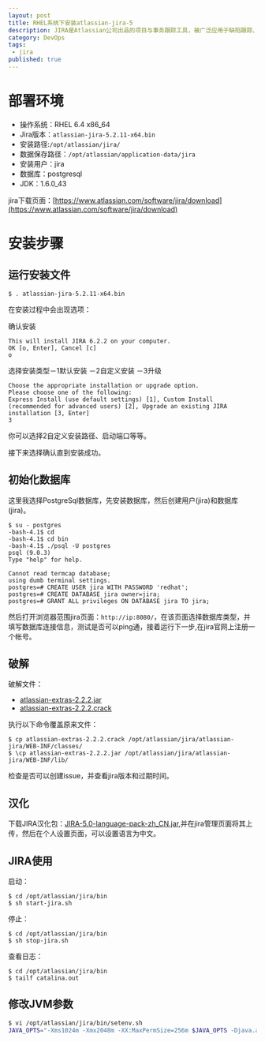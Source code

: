 ```yaml
---
layout: post
title: RHEL系统下安装atlassian-jira-5
description: JIRA是Atlassian公司出品的项目与事务跟踪工具，被广泛应用于缺陷跟踪、客户服务、需求收集、流程审批、任务跟踪、项目跟踪和敏捷管理等工作领域。
category: DevOps
tags: 
 - jira
published: true
---
```


# 部署环境

- 操作系统：RHEL 6.4 x86_64
- Jira版本：`atlassian-jira-5.2.11-x64.bin`
- 安装路径:`/opt/atlassian/jira/`
- 数据保存路径：`/opt/atlassian/application-data/jira`
- 安装用户：jira
- 数据库：postgresql
- JDK：1.6.0_43

jira下载页面：[https://www.atlassian.com/software/jira/download](https://www.atlassian.com/software/jira/download)

# 安装步骤

## 运行安装文件

```
$ . atlassian-jira-5.2.11-x64.bin
```

在安装过程中会出现选项：

确认安装

```
This will install JIRA 6.2.2 on your computer.
OK [o, Enter], Cancel [c]
o
```

选择安装类型－1默认安装 －2自定义安装 －3升级

```
Choose the appropriate installation or upgrade option.
Please choose one of the following:
Express Install (use default settings) [1], Custom Install (recommended for advanced users) [2], Upgrade an existing JIRA installation [3, Enter]
3
```
你可以选择2自定义安装路径、启动端口等等。

接下来选择确认直到安装成功。

## 初始化数据库

这里我选择PostgreSql数据库，先安装数据库，然后创建用户(jira)和数据库(jira)。

```
$ su - postgres
-bash-4.1$ cd
-bash-4.1$ cd bin
-bash-4.1$ ./psql -U postgres
psql (9.0.3)
Type "help" for help.

Cannot read termcap database;
using dumb terminal settings.
postgres=# CREATE USER jira WITH PASSWORD 'redhat';
postgres=# CREATE DATABASE jira owner=jira;
postgres=# GRANT ALL privileges ON DATABASE jira TO jira;
```

然后打开浏览器范围jira页面：`http://ip:8080/`，在该页面选择数据库类型，并填写数据库连接信息，测试是否可以ping通，接着运行下一步,在jira官网上注册一个帐号。

## 破解

破解文件：

- [atlassian-extras-2.2.2.jar](http://download.csdn.net/detail/royalapex/6710573)
- [atlassian-extras-2.2.2.crack](http://download.csdn.net/detail/royalapex/6710589)

执行以下命令覆盖原来文件：

```
$ cp atlassian-extras-2.2.2.crack /opt/atlassian/jira/atlassian-jira/WEB-INF/classes/
$ \cp atlassian-extras-2.2.2.jar /opt/atlassian/jira/atlassian-jira/WEB-INF/lib/
```

检查是否可以创建issue，并查看jira版本和过期时间。

## 汉化

下载JIRA汉化包：[JIRA-5.0-language-pack-zh_CN.jar](http://download.csdn.net/detail/royalapex/6711881),并在jira管理页面将其上传，然后在个人设置页面，可以设置语言为中文。

## JIRA使用

启动：

```
$ cd /opt/atlassian/jira/bin
$ sh start-jira.sh
```

停止：

```
$ cd /opt/atlassian/jira/bin
$ sh stop-jira.sh
```

查看日志：

```
$ cd /opt/atlassian/jira/bin
$ tailf catalina.out
```
## 修改JVM参数

```bash
$ vi /opt/atlassian/jira/bin/setenv.sh
JAVA_OPTS="-Xms1024m -Xmx2048m -XX:MaxPermSize=256m $JAVA_OPTS -Djava.awt.headless=true "
```
